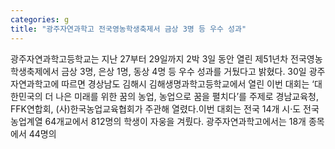 ```yaml
---
categories: g
title: "광주자연과학고 전국영농학생축제서 금상 3명 등 우수 성과"
---
```

광주자연과학고등학교는 지난 27부터 29일까지 2박 3일 동안 열린 제51년차 전국영농학생축제에서 금상 3명, 은상 1명, 동상 4명 등 우수 성과를 거뒀다고 밝혔다. 30일 광주자연과학고에 따르면 경상남도 김해시 김해생명과학고등학교에서 열린 이번 대회는 ‘대한민국의 더 나은 미래를 위한 꿈의 농업, 농업으로 꿈을 펼치다’를 주제로 경남교육청, FFK연합회, (사)한국농업교육협회가 주관해 열렸다.이번 대회는 전국 14개 시·도 전국 농업계열 64개교에서 812명의 학생이 자웅을 겨뤘다. 광주자연과학고에서는 18개 종목에서 44명의